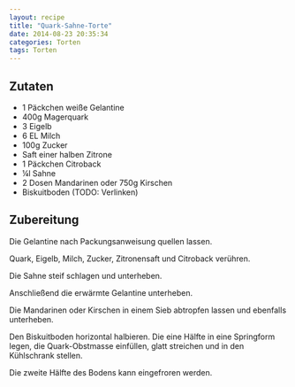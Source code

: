 ```yaml
---
layout: recipe
title: "Quark-Sahne-Torte"
date: 2014-08-23 20:35:34
categories: Torten
tags: Torten
---
```


## Zutaten

* 1 Päckchen weiße Gelantine
* 400g Magerquark
* 3 Eigelb
* 6 EL Milch
* 100g Zucker
* Saft einer halben Zitrone
* 1 Päckchen Citroback
* ¼l Sahne
* 2 Dosen Mandarinen oder 750g Kirschen
* Biskuitboden (TODO: Verlinken)

## Zubereitung

Die Gelantine nach Packungsanweisung quellen lassen.

Quark, Eigelb, Milch, Zucker, Zitronensaft und Citroback verühren.

Die Sahne steif schlagen und unterheben.

Anschließend die erwärmte Gelantine unterheben.

Die Mandarinen oder Kirschen in einem Sieb abtropfen lassen und ebenfalls unterheben.

Den Biskuitboden horizontal halbieren. Die eine Hälfte in eine Springform legen, die Quark-Obstmasse einfüllen, glatt streichen und in den Kühlschrank stellen.

Die zweite Hälfte des Bodens kann eingefroren werden.

